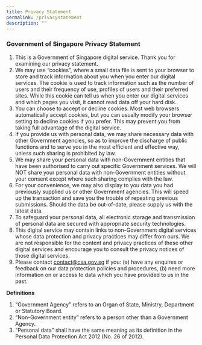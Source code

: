 ```yaml
---
title: Privacy Statement
permalink: /privacystatement
description: ""
---
```

### **Government of Singapore Privacy Statement**

1. This is a Government of Singapore digital service. Thank you for examining our privacy statement.
2. We may use “cookies”, where a small data file is sent to your browser to store and track information about you when you enter our digital services. The cookie is used to track information such as the number of users and their frequency of use, profiles of users and their preferred sites. While this cookie can tell us when you enter our digital services and which pages you visit, it cannot read data off your hard disk.
3. You can choose to accept or decline cookies. Most web browsers automatically accept cookies, but you can usually modify your browser setting to decline cookies if you prefer. This may prevent you from taking full advantage of the digital service.
4. If you provide us with personal data, we may share necessary data with other Government agencies, so as to improve the discharge of public functions and to serve you in the most efficient and effective way, unless such sharing is prohibited by law.
5. We may share your personal data with non-Government entities that have been authorised to carry out specific Government services. We will NOT share your personal data with non-Government entities without your consent except where such sharing complies with the law.
6. For your convenience, we may also display to you data you had previously supplied us or other Government agencies. This will speed up the transaction and save you the trouble of repeating previous submissions. Should the data be out-of-date, please supply us with the latest data. 
7. To safeguard your personal data, all electronic storage and transmission of personal data are secured with appropriate security technologies.
8. This digital service may contain links to non-Government digital services whose data protection and privacy practices may differ from ours. We are not responsible for the content and privacy practices of these other digital services and encourage you to consult the privacy notices of those digital services.
9.	Please contact [contact@csa.gov.sg](mailto:contact@csa.gov.sg) if you: (a) have any enquires or feedback on our data protection policies and procedures, (b) need more information on or access to data which you have provided to us in the past.

**Definitions**

1. “Government Agency” refers to an Organ of State, Ministry, Department or Statutory Board.
2. “Non-Government entity” refers to a person other than a Government Agency.
3. “Personal data” shall have the same meaning as its definition in the Personal Data Protection Act 2012 (No. 26 of 2012).